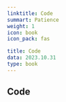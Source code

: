 ```yaml
---
linktitle: Code
summart: Patience
weight: 1
icon: book
icon_pack: fas

title: Code
data: 2023.10.31
type: book
---
```


## Code

